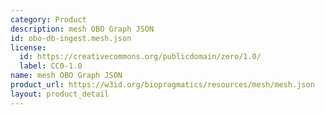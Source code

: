 ```yaml
---
category: Product
description: mesh OBO Graph JSON
id: obo-db-ingest.mesh.json
license:
  id: https://creativecommons.org/publicdomain/zero/1.0/
  label: CC0-1.0
name: mesh OBO Graph JSON
product_url: https://w3id.org/biopragmatics/resources/mesh/mesh.json
layout: product_detail
---
```

